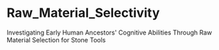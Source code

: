 # Raw_Material_Selectivity
Investigating Early Human Ancestors' Cognitive Abilities Through Raw Material Selection for Stone Tools
